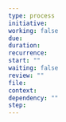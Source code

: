 ```yaml
---
type: process
initiative: 
working: false
due: 
duration: 
recurrence: 
start: ""
waiting: false
review: ""
file: 
context: 
dependency: ""
step:
---
```

